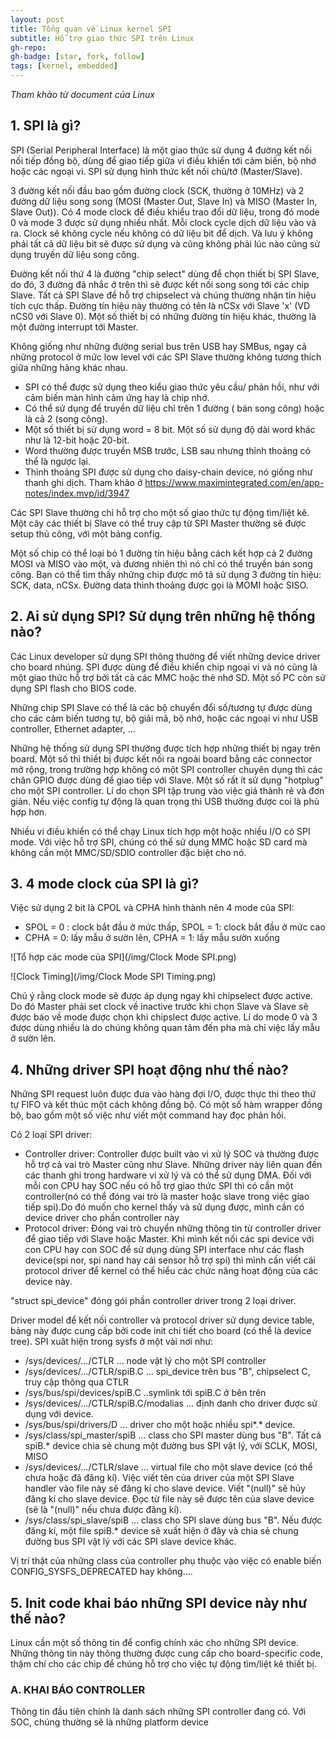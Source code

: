 ```yaml
---
layout: post
title: Tổng quan về Linux kernel SPI 
subtitle: Hỗ trợ giao thức SPI trên Linux 
gh-repo: 
gh-badge: [star, fork, follow]
tags: [kernel, embedded]
---
```


_Tham khảo từ document của Linux_

## 1. SPI là gì?

SPI (Serial Peripheral Interface) là một giao thức sử dụng 4 đường kết nối nối tiếp đồng bộ, dùng để giao tiếp giữa vi điều khiển tới cảm biến, bộ nhớ hoặc các ngoại vi. SPI sử dụng hình thức kết nối chủ/tớ (Master/Slave).

3 đường kết nối đầu bao gồm đường clock (SCK, thường ở 10MHz) và 2 đường dữ liệu song song (MOSI (Master Out, Slave In) và MISO (Master In, Slave Out)). Có 4 mode clock để điều khiểu trao đổi dữ liệu, trong đó mode 0 và mode 3 được sử dụng nhiều nhất. Mỗi clock cycle dịch dữ liệu vào và ra. Clock sẽ không cycle nếu không có dữ liệu bit để dịch. Và lưu ý không phải tất cả dữ liệu bit sẽ được sử dụng và cũng không phải lúc nào cũng sử dụng truyền dữ liệu song công.

Đường kết nối thứ 4 là đường "chip select" dùng để chọn thiết bị SPI Slave, do đó, 3 đường đã nhắc ở trên thì sẽ được kết nối song song tới các chip Slave. Tất cả SPI Slave đề hỗ trợ chipselect và chúng thường nhận tín hiệu tích cực thấp. Đường tín hiệu này thường có tên là nCSx với Slave 'x' (VD nCS0 với Slave 0). Một số thiết bị có những đường tín hiệu khác, thường là một đường interrupt tới Master.

Không giống như những đường serial bus trên USB hay SMBus, ngay cả những protocol ở mức low level với các SPI Slave thường không tương thích giữa những hãng khác nhau.
  - SPI có thể được sử dụng theo kiểu giao thức yêu cầu/ phản hồi, như với cảm biến màn hình cảm ứng hay là chip nhớ.
  - Có thể sử dụng để truyền dữ liệu chỉ trên 1 đường ( bán song công) hoặc là cả 2 (song công).
  - Một số thiết bị sử dụng word = 8 bit. Một số sử dụng độ dài word khác như là 12-bit hoặc 20-bit.
  - Word thường được truyền MSB trước, LSB sau nhưng thỉnh thoảng có thể là ngược lại.
  - Thỉnh thoảng SPI được sử dụng cho daisy-chain device, nó giống như thanh ghi dịch. Tham khảo ở https://www.maximintegrated.com/en/app-notes/index.mvp/id/3947

Các SPI Slave thường chỉ hỗ trợ cho một số giao thức tự động tìm/liệt kê. Một cây các thiết bị Slave có thể truy cập từ SPI Master thường sẽ được setup thủ công, với một bảng config.

Một số chip có thể loại bỏ 1 đường tín hiệu bằng cách kết hợp cả 2 đường MOSI và MISO vào một, và đương nhiên thì nó chỉ có thể truyền bán song công. Bạn có thể tìm thấy những chip được mô tả sử dụng 3 đường tín hiệu: SCK, data, nCSx. Đường data thình thoảng được gọi là MOMI hoặc SISO.

## 2. Ai sử dụng SPI? Sử dụng trên những hệ thống nào?

Các Linux developer sử dụng SPI thông thường để viết những device driver cho board nhúng. SPI được dùng để điều khiển chip ngoại vi và nó cũng là một giao thức hỗ trợ bởi tất cả các MMC hoặc thẻ nhớ SD. Một số PC còn sử dụng SPI flash cho BIOS code.

Những chip SPI Slave có thể là các bộ chuyển đổi số/tương tự được dùng cho các cảm biến tương tự, bộ giải mã, bộ nhớ, hoặc các ngoại vi như USB controller, Ethernet adapter, ...

Những hệ thống sử dụng SPI thường được tích hợp những thiết bị ngay trên board. Một số thì thiết bị được kết nối ra ngoài board bằng các connector mở rộng, trong trường hợp không có một SPI controller chuyên dụng thì các chân GPIO được dùng để giao tiếp với Slave. Một số rất ít sử dụng "hotplug" cho một SPI controller. Lí do chọn SPI tập trung vào việc giá thành rẻ và đơn giản. Nếu việc config tự động là quan trọng thì USB thường được coi là phù hợp hơn.

Nhiều vi điều khiển có thể chạy Linux tích hợp một hoặc nhiều I/O có SPI mode. Với việc hỗ trợ SPI, chúng có thể sử dụng MMC hoặc SD card mà không cần một MMC/SD/SDIO controller đặc biệt cho nó.

## 3. 4 mode clock của SPI là gì?

Việc sử dụng 2 bit là CPOL và CPHA hình thành nên 4 mode của SPI:
  - SPOL = 0 : clock bắt đầu ở mức thấp, SPOL = 1: clock bắt đầu ở mức cao
  - CPHA = 0: lấy mẫu ở sườn lên, CPHA = 1: lấy mẫu sườn xuống

![Tổ hợp các mode của SPI](/img/Clock Mode SPI.png)

![Clock Timing](/img/Clock Mode SPI Timing.png)

Chú ý rằng clock mode sẽ được áp dụng ngay khi chipselect được active. Do đó Master phải set clock về inactive trước khi chọn Slave và Slave sẽ được báo về mode được chọn khi chipslect được active. Lí do mode 0 và 3 được dùng nhiều là do chúng không quan tâm đến pha mà chỉ việc lấy mẫu ở sườn lên.

## 4. Những driver SPI hoạt động như thế nào?

Những SPI request luôn được đưa vào hàng đợi I/O, được thực thi theo thứ tự FIFO và kết thúc một cách không đồng bộ. Có một số hàm wrapper đồng bộ, bao gồm một số việc như viết một command hay đọc phản hồi.

Có 2 loại SPI driver:
  - Controller driver: Controller được built vào vi xử lý SOC và thường được hỗ trợ cả vai trò Master cũng như Slave. Những driver này liên quan đến các thanh ghi trong hardware vi xử lý và có thể sử dụng DMA. Đối với mỗi con CPU hay SOC nếu có hỗ trợ giao thức SPI thì có cần một controller(nó có thể đóng vai trò là master hoặc slave trong việc giao tiếp spi).Do đó muốn cho kernel thấy và sử dụng được, mình cần có device driver cho phần controller này
  - Protocol driver: Đóng vai trò chuyển những thông tin từ controller driver để giao tiếp với Slave hoặc Master. Khi mình kết nối các spi device với con CPU hay con SOC để sử dụng dùng SPI interface như các flash device(spi nor, spi nand hay cái sensor hỗ trợ spi) thì mình cấn viết cái protocol driver để kernel có thể hiểu các chức năng hoạt động của các device này.
    
"struct spi_device" đóng gói phần controller driver trong 2 loại driver. 

Driver model để kết nối controller và protocol driver sử dụng device table, bảng này được cung cấp bởi code init chi tiết cho board (có thể là device tree).
SPI xuât hiện trong sysfs ở một vài nơi như:
  - /sys/devices/.../CTLR ... node vật lý cho một SPI controller
  - /sys/devices/.../CTLR/spiB.C ... spi_device trên bus "B", chipselect C, truy cập thông qua CTLR
  - /sys/bus/spi/devices/spiB.C ..symlink tới spiB.C ở bên trên
  - /sys/devices/.../CTLR/spiB.C/modalias ... định danh cho driver được sử dụng với device.
  - /sys/bus/spi/drivers/D ... driver cho một hoặc nhiều spi*.* device.
  - /sys/class/spi_master/spiB ... class cho SPI master dùng bus "B". Tất cả spiB.* device chia sẻ chung một đường bus SPI vật lý, với SCLK, MOSI, MISO
  - /sys/devices/.../CTLR/slave ... virtual file cho một slave device (có thể chưa hoặc đã đăng kí). Việc viết tên của driver của một SPI Slave handler vào file này sẽ đăng kí cho slave device. Viết "(null)" sẽ hủy đăng kí cho slave device. Đọc từ file này sẽ được  tên của slave device (sẽ là "(null)" nếu chưa được đăng kí).
  - /sys/class/spi_slave/spiB ... class cho SPI slave dùng bus "B". Nếu được đăng kí, một file spiB.* device sẽ xuất hiện ở đây và chia sẻ chung đường bus SPI vật lý với các SPI slave device khác.
  
Vị trí thật của những class của controller phụ thuộc vào việc có enable biến CONFIG_SYSFS_DEPRECATED hay không....

## 5. Init code khai báo những SPI device này như thế nào?

Linux cần một số thông tin để config chính xác cho những SPI device. Những thông tin này thông thường được cung cấp cho board-specific code, thậm chí cho các chip để chúng hỗ trợ cho việc tự động tìm/liệt kê thiết bị.

 ### A. KHAI BÁO CONTROLLER

Thông tin đầu tiên chính là danh sách những SPI controller đang có. Với SOC, chúng thường sẽ là những platform device
